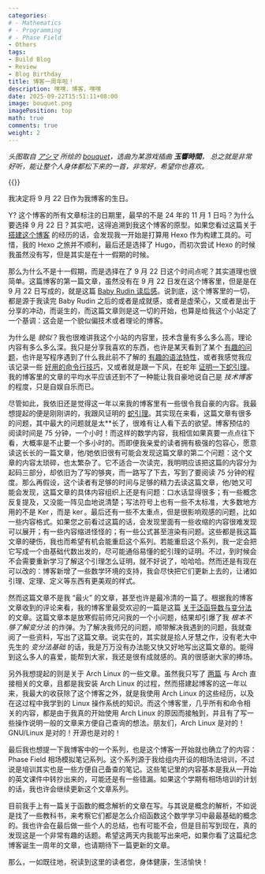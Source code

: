 ```yaml
---
categories:
# - Mathematics
# - Programming
# - Phase Field
- Others
tags:
- Build Blog
- Review
- Blog Birthday
title: 博客一周年啦！
description: 嘿嘿，博客，嘿嘿
date: 2025-09-22T15:51:11+08:00
image: bouquet.png
imagePosition: top
math: true
comments: true
weight: 2
---
```


*头图取自 [アシマ](https://www.pixiv.net/users/2642047) 所绘的 [bouquet](https://www.pixiv.net/artworks/68232005)，选曲为某游戏插曲 **玉響時間**， 总之就是非常好听，能让整个人身体都松下来的一首，非常好，希望你也喜欢。*

{{<music auto="https://music.163.com/#/song?id=1499310887" loop="none">}}

我决定将 9 月 22 日作为我博客的生日。

Y? 这个博客的所有文章标注的日期里，最早的不是 24 年的 11 月 1 日吗？为什么要选择 9 月 22 日？其实吧，这得追溯到我这个博客的原型。如果您看过这篇关于 [搭建这个博客](/posts/Build_Blog) 的经历的话，会发现我一开始是打算用 Hexo 作为构建工具的。可惜，我的 Hexo 之旅并不顺利，最后还是选择了 Hugo，而初次尝试 Hexo 的时候我虽然没有写，但是其实是在十一假期的时候。

那么为什么不是十一假期，而是选择在了 9 月 22 日这个时间点呢？其实道理也很简单。这篇博客的第一篇文章，虽然没有在 9 月 22 日发在这个博客里，但是是在 9 月 22 日写成的，就是这篇 [Baby Rudin 读后感](/posts/baby_rudin/)。说到底，这个博客里的一切，都是源于我读完 Baby Rudin 之后的或者是成就感，或者是虚荣心，又或者是出于分享的冲动，而诞生的，而这篇文章则是这一切的开始，也算是给我这个小站定了一个基调：这会是一个貌似偏技术或者理论的博客。

为什么是 *貌似*？我也很难讲我这个小站的内容里，技术含量有多么多么高，理论内容有多么多么深。我只是分享我喜欢的东西，也许是某天看到了某个 [有趣的问题](/posts/functional_derivative/)，也许是写程序遇到了什么我此前不了解的 [有趣的语法特性](/posts/vector_memory_layout/)，或者我感觉我应该记录一些 [好用的命令行技巧](/posts/last_command/)，又或者就是跟一下风，在蛇年 [证明一下蛇引理](/posts/snake_lemma/)。我的博客里的文章的平均水平应该还到不了一种能让我自豪地说自己是 *技术博客* 的程度，只是自娱自乐而已。

尽管如此，我依旧还是觉得这一年以来我的博客里有一些很令我自豪的内容。我最想提起的便是刚刚讲的，我跟风证明的 [蛇引理](/posts/snake_lemma/)。其实现在来看，这篇文章有很多的问题，其中最大的问题就是太\*\*长了，很难有让人看下去的欲望。博客预估的阅读时间是 75 分钟，一个小时！而这样的数学内容，我相信如果真要一点点往下看，大概率是不止要一个多小时的。而即便我亲爱的读者拥有极强的包容心，愿意读这长长的一篇文章，他/她依旧很有可能会发现这篇文章的第二个问题：这个文章的内容太琐碎，也太繁杂了。它不适合一次读完，我明明应该把这篇的内容分为起码三部分，却依旧为了写的够爽，而一路写了下去，写到了要阅读 75 分钟的程度。那么再假设，这个读者有足够的时间与足够的精力去读这篇文章，他/她又可能会发现，这篇文章的具体内容组织上还是有问题：口水话显得很多；有一些概念反复提及，又没能一阵见血地说清楚；写法符号上也有一些不太标准，大多数地方用的不是 $\operatorname{Ker}$，而是 $\operatorname{ker}$。最后还有一些不太重点，但是很影响观感的问题，比如一些内容格式。如果您之前看过这篇的话，会发现里面有一些收缩的内容很难发现可以展开；有一些内容缩进怪怪的；有一些公式甚至渲染有问题。这些都是我这篇文章的硬伤，我也而希望有机会能重启这个系列。若能重启这个系列，我一定会把它写成一个由基础代数出发的，尽可能通俗易懂的蛇引理的证明。不过，到时候会不会需要重新学习了解这个引理怎么证明，就不好说了，哈哈哈。然而还是有现在可以改的：博客新增了一些数学环境的支持，我会尽快把它们更新上去的，让诸如引理、定理、定义等东西有更美观的样式。

然而这篇文章不是我 “最火” 的文章，甚至也许是最冷清的一篇了。根据我的博客文章收到的评论来看，我的博客里最受欢迎的一篇是这篇 [关于泛函导数与变分法](/posts/functional_derivative/) 的文章。这篇文章本是放寒假前师兄问我的一个小问题，结果却引爆了我 *根本不够了解变分法* 的炸弹。为了解决我师兄的问题，顺带解决我遇到的问题，我就查阅了一些资料，写出了这篇文章。说实在的，其实就是拾人牙慧之作，没有老大中先生的 *变分法基础* 的话，我是万万没有办法能又快又好地写出这篇文章的。能得到这么多人的喜爱，能帮到大家，我还是很有成就感的。真的很感谢大家的捧场。

另外我想提起的则是关于 Arch Linux 的一些文章。虽然我只写了 [两篇](/tags/arch/) 与 Arch 直接相关的文章，且都是我安装 Arch Linux 的过程，然而搭建起博客的这一年以来，我最大的收获除了这个博客之外，就是我使用 Arch Linux 的这些经历，以及在这过程中我学到的 Linux 操作系统的知识。而这个博客里，几乎所有和命令相关的内容，都是由于我真的开始使用 Arch Linux 的原因而接触到，并且有了写一些操作说明一般的文章来方便自己查询的想法。朋友们，Arch Linux 是对的！GNU/Linux 是对的！开源也是对的！

最后我也想提一下我博客中的一个系列，也是这个博客一开始就也确立了的内容：Phase Field 相场模拟笔记系列。这个系列源于我给组内开设的相场法培训，不过说是培训其实也是一些方便自己备查的笔记。这些笔记里的内容基本是我从一开始的英文课件中转抄出来的，可能还是有一些错漏。如果这个学期有相场培训的计划的话，我也许会继续更新这个文章系列。

目前我手上有一篇关于函数的概念解析的文章在写。与其说是概念的解析，不如说是找了一些教科书，来考察它们都是怎么介绍函数这个数学学习中最最基础的概念的。我也许会在最后做一些个人的总结，也有可能不会，但是目前写到现在，真的发现这是一个非常有趣的话题。希望这两天内我能写出来吧，如果你看了这篇纪念博客诞生一周年的文章，也请期待下一篇更新的文章。

那么，一如既往地，祝读到这里的读者您，身体健康，生活愉快！
